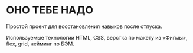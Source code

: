 # ОНО ТЕБЕ НАДО

Простой проект для восстановления навыков после отпуска.

Используемые технологии
HTML, CSS, верстка по макету из «Фигмы», flex, grid, нейминг по БЭМ. 
